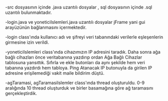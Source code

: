 -src dosyasının içinde .java uzantılı dosyalar , sql dosyasının içinde .sql uzantılı bulunmaktadır. 


-login.java ve yoneticiIslemleri.java uzantılı dosyalar jFrame yani gui arayüzünün bağlanmasını içermektedir.


-login class'ında kullanıcı adı ve şifreyi veri tabanındaki verilerle eşleşenlerin girmesine izin verildi.


-yoneticiIslemleri class'ında cihazımızın IP adresini taradık. Daha sonra ağa bağlı cihazları önce veritabanına yazdırıp ordan Ağa Bağlı Cihazlar tablosuna yansıttık. Sıfırla ve ekle butonları da aynı şekilde hem veri tabanına yazdırdı hem tabloya. Ping Atanacak IP butonuyla da girilen IP adresine erişilemediği vakit maile bildirim düştü.


-agTaramasi, agTaramasiIslemler class'ında thread oluşturuldu. 0-9 aralığında 10 thread oluşturduk ve birler basamağına göre ağ taramasını gerçekleştirdik.


